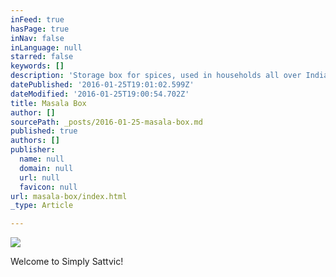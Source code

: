 ```yaml
---
inFeed: true
hasPage: true
inNav: false
inLanguage: null
starred: false
keywords: []
description: 'Storage box for spices, used in households all over India'
datePublished: '2016-01-25T19:01:02.599Z'
dateModified: '2016-01-25T19:00:54.702Z'
title: Masala Box
author: []
sourcePath: _posts/2016-01-25-masala-box.md
published: true
authors: []
publisher:
  name: null
  domain: null
  url: null
  favicon: null
url: masala-box/index.html
_type: Article

---
```

![](https://s3-us-west-2.amazonaws.com/the-grid-img/p/beca103182cf846e325e7297266e57d8ad39672d.jpg)

Welcome to Simply Sattvic!